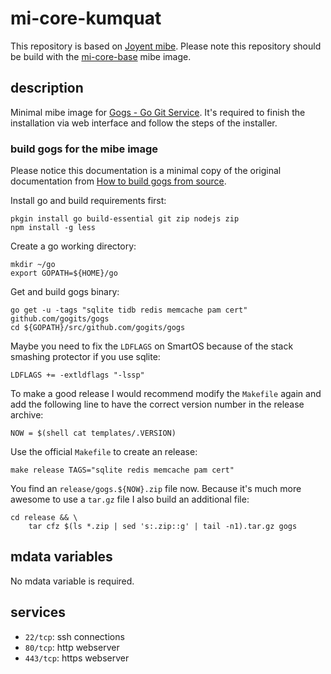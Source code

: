# mi-core-kumquat

This repository is based on [Joyent mibe](https://github.com/joyent/mibe). Please note this repository should be build with the [mi-core-base](https://github.com/skylime/mi-core-base) mibe image.

## description

Minimal mibe image for [Gogs - Go Git Service](http://gogs.io). It's required to
finish the installation via web interface and follow the steps of the
installer.

### build gogs for the mibe image

Please notice this documentation is a minimal copy of the original documentation from [How to build gogs from source](http://gogs.io/docs/installation/install_from_source).

Install go and build requirements first:

	pkgin install go build-essential git zip nodejs zip
	npm install -g less

Create a go working directory:

	mkdir ~/go
	export GOPATH=${HOME}/go

Get and build gogs binary:

	go get -u -tags "sqlite tidb redis memcache pam cert" github.com/gogits/gogs
	cd ${GOPATH}/src/github.com/gogits/gogs

Maybe you need to fix the `LDFLAGS` on SmartOS because of the stack smashing
protector if you use sqlite:

	LDFLAGS += -extldflags "-lssp"

To make a good release I would recommend modify the `Makefile` again and add the
following line to have the correct version number in the release archive:

	NOW = $(shell cat templates/.VERSION)

Use the official `Makefile` to create an release:

	make release TAGS="sqlite redis memcache pam cert"

You find an `release/gogs.${NOW}.zip` file now. Because it's much more awesome
to use a `tar.gz` file I also build an additional file:

	cd release && \
		tar cfz $(ls *.zip | sed 's:.zip::g' | tail -n1).tar.gz gogs

## mdata variables

No mdata variable is required.

## services

- `22/tcp`: ssh connections
- `80/tcp`: http webserver
- `443/tcp`: https webserver
